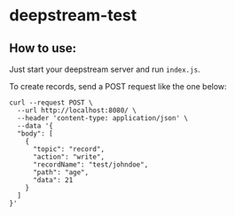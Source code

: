 # deepstream-test

## How to use:
Just start your deepstream server and run `index.js`.

To create records, send a POST request like the one below:

```shell
curl --request POST \
  --url http://localhost:8080/ \
  --header 'content-type: application/json' \
  --data '{
  "body": [
    {
      "topic": "record",
      "action": "write",
      "recordName": "test/johndoe",
      "path": "age",
      "data": 21
    }
  ]
}'
```